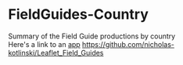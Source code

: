 # FieldGuides-Country
Summary of the Field Guide productions by country  
Here's a link to an [app](https://nicholas-kotlinski.shinyapps.io/Field_Guides_Dashboard_7319/)
https://github.com/nicholas-kotlinski/Leaflet_Field_Guides  
